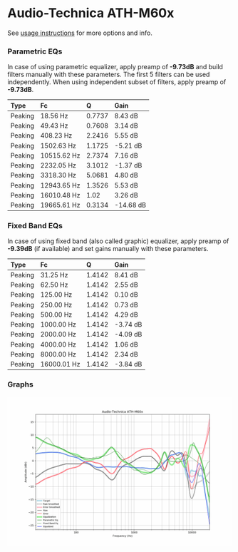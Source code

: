 # Audio-Technica ATH-M60x
See [usage instructions](https://github.com/jaakkopasanen/AutoEq#usage) for more options and info.

### Parametric EQs
In case of using parametric equalizer, apply preamp of **-9.73dB** and build filters manually
with these parameters. The first 5 filters can be used independently.
When using independent subset of filters, apply preamp of **-9.73dB**.

| Type    | Fc          |      Q | Gain      |
|:--------|:------------|:-------|:----------|
| Peaking | 18.56 Hz    | 0.7737 | 8.43 dB   |
| Peaking | 49.43 Hz    | 0.7608 | 3.14 dB   |
| Peaking | 408.23 Hz   | 2.2416 | 5.55 dB   |
| Peaking | 1502.63 Hz  | 1.1725 | -5.21 dB  |
| Peaking | 10515.62 Hz | 2.7374 | 7.16 dB   |
| Peaking | 2232.05 Hz  | 3.1012 | -1.37 dB  |
| Peaking | 3318.30 Hz  | 5.0681 | 4.80 dB   |
| Peaking | 12943.65 Hz | 1.3526 | 5.53 dB   |
| Peaking | 16010.48 Hz | 1.02   | 3.26 dB   |
| Peaking | 19665.61 Hz | 0.3134 | -14.68 dB |

### Fixed Band EQs
In case of using fixed band (also called graphic) equalizer, apply preamp of **-9.39dB**
(if available) and set gains manually with these parameters.

| Type    | Fc          |      Q | Gain     |
|:--------|:------------|:-------|:---------|
| Peaking | 31.25 Hz    | 1.4142 | 8.41 dB  |
| Peaking | 62.50 Hz    | 1.4142 | 2.55 dB  |
| Peaking | 125.00 Hz   | 1.4142 | 0.10 dB  |
| Peaking | 250.00 Hz   | 1.4142 | 0.73 dB  |
| Peaking | 500.00 Hz   | 1.4142 | 4.29 dB  |
| Peaking | 1000.00 Hz  | 1.4142 | -3.74 dB |
| Peaking | 2000.00 Hz  | 1.4142 | -4.09 dB |
| Peaking | 4000.00 Hz  | 1.4142 | 1.06 dB  |
| Peaking | 8000.00 Hz  | 1.4142 | 2.34 dB  |
| Peaking | 16000.01 Hz | 1.4142 | -3.84 dB |

### Graphs
![](./Audio-Technica%20ATH-M60x.png)